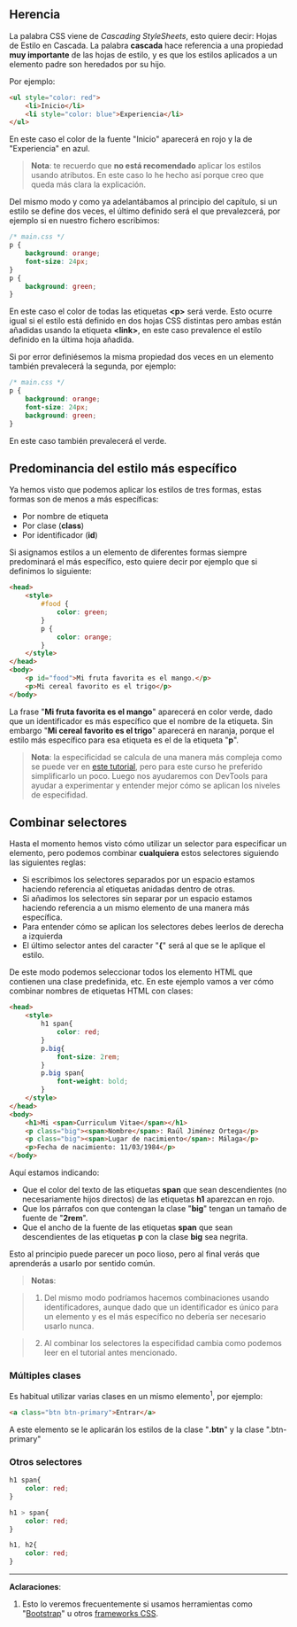## Herencia

La palabra CSS viene de _Cascading StyleSheets_, esto quiere decir: Hojas de Estilo en Cascada. La palabra **cascada** hace referencia a una propiedad **muy importante** de las hojas de estilo, y es que los estilos aplicados a un elemento padre son heredados por su hijo.

Por ejemplo:

```html
<ul style="color: red">
    <li>Inicio</li>
    <li style="color: blue">Experiencia</li>
</ul>
```

En este caso el color de la fuente "Inicio" aparecerá en rojo y la de "Experiencia" en azul.

> **Nota**: te recuerdo que **no está recomendado** aplicar los estilos usando atributos. En este caso lo he hecho así porque creo que queda más clara la explicación.

Del mismo modo y como ya adelantábamos al principio del capítulo, si un estilo se define dos veces, el último definido será el que prevalezcerá, por ejemplo si en nuestro fichero escribimos:

```css
/* main.css */
p { 
    background: orange; 
    font-size: 24px; 
} 
p { 
    background: green; 
}
```

En este caso el color de todas las etiquetas **&lt;p&gt;** será verde. Esto ocurre igual si el estilo está definido en dos hojas CSS distintas pero ambas están añadidas usando la etiqueta **&lt;link&gt;**, en este caso prevalence el estilo definido en la última hoja añadida.

Si por error definiésemos la misma propiedad dos veces en un elemento también prevalecerá la segunda, por ejemplo:

```css
/* main.css */
p {
    background: orange;
    font-size: 24px;
    background: green;
}
```

En este caso también prevalecerá el verde.

## Predominancia del estilo más específico

Ya hemos visto que podemos aplicar los estilos de tres formas, estas formas son de menos a más específicas:

* Por nombre de etiqueta
* Por clase \(**class**\)
* Por identificador \(**id**\)

Si asignamos estilos a un elemento de diferentes formas siempre predominará el más específico, esto quiere decir por ejemplo que si definimos lo siguiente:

```html
<head>
    <style>
        #food { 
            color: green; 
        } 
        p { 
            color: orange; 
        }
    </style>
</head>
<body>
    <p id="food">Mi fruta favorita es el mango.</p>
    <p>Mi cereal favorito es el trigo</p>
</body>
```

La frase "**Mi fruta favorita es el mango**" aparecerá en color verde, dado que un identificador es más específico que el nombre de la etiqueta. Sin embargo "**Mi cereal favorito es el trigo**" aparecerá en naranja, porque el estilo más específico para esa etiqueta es el de la etiqueta "**p**".

> **Nota**: la especificidad se calcula de una manera más compleja como se puede ver en [este tutorial](http://learn.shayhowe.com/html-css/getting-to-know-css/#specificity), pero para este curso he preferido simplificarlo un poco. Luego nos ayudaremos con DevTools para ayudar a experimentar y entender mejor cómo se aplican los niveles de especifidad.

## Combinar selectores

Hasta el momento hemos visto cómo utilizar un selector para especificar un elemento, pero podemos combinar **cualquiera** estos selectores siguiendo las siguientes reglas:

* Si escribimos los selectores separados por un espacio estamos haciendo referencia al etiquetas anidadas dentro de otras.
* Si añadimos los selectores sin separar por un espacio estamos haciendo referencia a un mismo elemento de una manera más específica.
* Para entender cómo se aplican los selectores debes leerlos de derecha a izquierda
* El último selector antes del caracter "**{**" será al que se le aplique el estilo.

De este modo podemos seleccionar todos los elemento HTML que contienen una clase predefinida, etc. En este ejemplo vamos a ver cómo combinar nombres de etiquetas HTML con clases:

```html
<head>
    <style>
        h1 span{
            color: red;
        }
        p.big{
            font-size: 2rem;
        }
        p.big span{
            font-weight: bold;
        }
    </style>
</head>
<body>
    <h1>Mi <span>Curriculum Vitae</span></h1>
    <p class="big"><span>Nombre</span>: Raúl Jiménez Ortega</p>
    <p class="big"><span>Lugar de nacimiento</span>: Málaga</p>
    <p>Fecha de nacimiento: 11/03/1984</p>
</body>
```

Aquí estamos indicando:

* Que el color del texto de las etiquetas **span** que sean descendientes \(no necesariamente hijos directos\) de las etiquetas **h1** aparezcan en rojo.
* Que los párrafos con que contengan la clase "**big**" tengan un tamaño de fuente de "**2rem**".
* Que el ancho de la fuente de las etiquetas **span** que sean descendientes de las etiquetas **p** con la clase **big** sea negrita.

Esto al principio puede parecer un poco lioso, pero al final verás que aprenderás a usarlo por sentido común.

> **Notas**: 

> 1. Del mismo modo podríamos hacemos combinaciones usando identificadores, aunque dado que un identificador es único para un elemento y es el más específico no debería ser necesario usarlo nunca.

> 2. Al combinar los selectores la especifidad cambia como podemos leer en el tutorial antes mencionado.

### Múltiples clases

Es habitual utilizar varias clases en un mismo elemento<sup>1</sup>, por ejemplo:

```html
<a class="btn btn-primary">Entrar</a>
```
A este elemento se le aplicarán los estilos de la clase "**.btn**" y la clase ".btn-primary"

### Otros selectores



```css
h1 span{
    color: red;
}
```

```css
h1 > span{
    color: red;
}
```

```css
h1, h2{
    color: red;
}
```

---
**Aclaraciones**:

1. Esto lo veremos frecuentemente si usamos herramientas como "[Bootstrap](https://es.wikipedia.org/wiki/Twitter_Bootstrap)" u otros [frameworks CSS](https://es.wikipedia.org/wiki/Framework_de_CSS).
